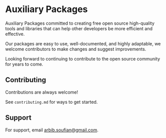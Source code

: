 # Auxiliary Packages

Auxiliary Packages committed to creating free open source high-quality tools and libraries that can help other developers be more efficient and effective.

Our packages are easy to use, well-documented, and highly adaptable, we welcome contributors to make changes and suggest improvements.

Looking forward to continuing to contribute to the open source community for years to come.


## Contributing

Contributions are always welcome!

See `contributing.md` for ways to get started.

## Support

For support, email arbib.soufian@gmail.com.
